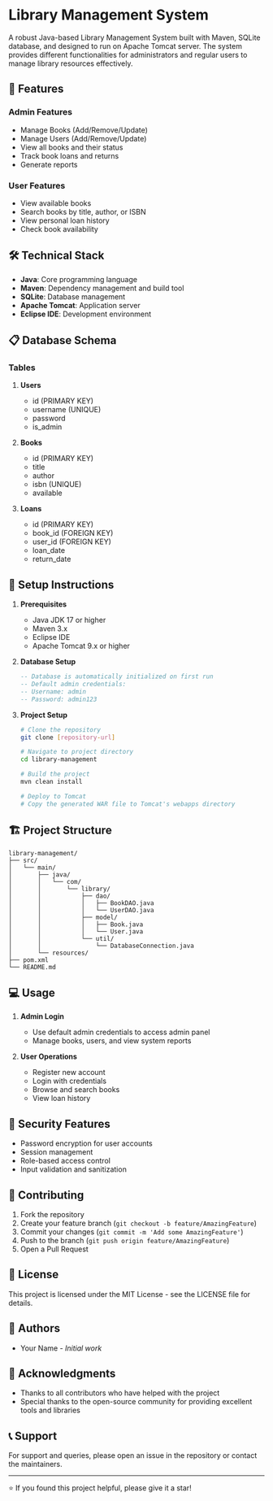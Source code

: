 # Library Management System

A robust Java-based Library Management System built with Maven, SQLite database, and designed to run on Apache Tomcat server. The system provides different functionalities for administrators and regular users to manage library resources effectively.

## 🚀 Features

### Admin Features
- Manage Books (Add/Remove/Update)
- Manage Users (Add/Remove/Update)
- View all books and their status
- Track book loans and returns
- Generate reports

### User Features
- View available books
- Search books by title, author, or ISBN
- View personal loan history
- Check book availability

## 🛠️ Technical Stack

- **Java**: Core programming language
- **Maven**: Dependency management and build tool
- **SQLite**: Database management
- **Apache Tomcat**: Application server
- **Eclipse IDE**: Development environment

## 📋 Database Schema

### Tables
1. **Users**
   - id (PRIMARY KEY)
   - username (UNIQUE)
   - password
   - is_admin

2. **Books**
   - id (PRIMARY KEY)
   - title
   - author
   - isbn (UNIQUE)
   - available

3. **Loans**
   - id (PRIMARY KEY)
   - book_id (FOREIGN KEY)
   - user_id (FOREIGN KEY)
   - loan_date
   - return_date

## 🔧 Setup Instructions

1. **Prerequisites**
   - Java JDK 17 or higher
   - Maven 3.x
   - Eclipse IDE
   - Apache Tomcat 9.x or higher

2. **Database Setup**
   ```sql
   -- Database is automatically initialized on first run
   -- Default admin credentials:
   -- Username: admin
   -- Password: admin123
   ```

3. **Project Setup**
   ```bash
   # Clone the repository
   git clone [repository-url]

   # Navigate to project directory
   cd library-management

   # Build the project
   mvn clean install

   # Deploy to Tomcat
   # Copy the generated WAR file to Tomcat's webapps directory
   ```

## 🏗️ Project Structure

```
library-management/
├── src/
│   └── main/
│       ├── java/
│       │   └── com/
│       │       └── library/
│       │           ├── dao/
│       │           │   ├── BookDAO.java
│       │           │   └── UserDAO.java
│       │           ├── model/
│       │           │   ├── Book.java
│       │           │   └── User.java
│       │           └── util/
│       │               └── DatabaseConnection.java
│       └── resources/
├── pom.xml
└── README.md
```

## 💻 Usage

1. **Admin Login**
   - Use default admin credentials to access admin panel
   - Manage books, users, and view system reports

2. **User Operations**
   - Register new account
   - Login with credentials
   - Browse and search books
   - View loan history

## 🔐 Security Features

- Password encryption for user accounts
- Session management
- Role-based access control
- Input validation and sanitization

## 🤝 Contributing

1. Fork the repository
2. Create your feature branch (`git checkout -b feature/AmazingFeature`)
3. Commit your changes (`git commit -m 'Add some AmazingFeature'`)
4. Push to the branch (`git push origin feature/AmazingFeature`)
5. Open a Pull Request

## 📝 License

This project is licensed under the MIT License - see the LICENSE file for details.

## 👥 Authors

- Your Name - *Initial work*

## 🙏 Acknowledgments

- Thanks to all contributors who have helped with the project
- Special thanks to the open-source community for providing excellent tools and libraries

## 📞 Support

For support and queries, please open an issue in the repository or contact the maintainers.

---
⭐️ If you found this project helpful, please give it a star!